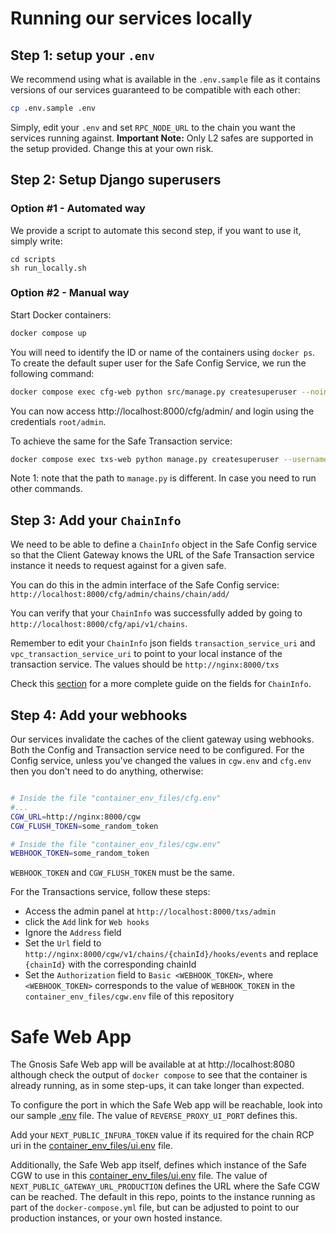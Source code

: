 # Running our services locally

## Step 1: setup your `.env`

We recommend using what is available in the `.env.sample` file as it contains versions of our services guaranteed to be compatible with each other:

```bash
cp .env.sample .env
```

Simply, edit your `.env` and set `RPC_NODE_URL` to the chain you want the services running against.
**Important Note:** Only L2 safes are supported in the setup provided. Change this at your own risk.

## Step 2: Setup Django superusers

### Option #1 - Automated way
We provide a script to automate this second step, if you want to use it, simply write:
```
cd scripts
sh run_locally.sh
```

### Option #2 - Manual way
Start Docker containers:
```bash
docker compose up
```

You will need to identify the ID or name of the containers using `docker ps`. To create the default super user for the Safe Config Service, we run the following command:

```bash
docker compose exec cfg-web python src/manage.py createsuperuser --noinput
```

You can now access http://localhost:8000/cfg/admin/ and login using the credentials `root/admin`.

To achieve the same for the Safe Transaction service:

```bash
docker compose exec txs-web python manage.py createsuperuser --username root
```

Note 1: note that the path to `manage.py` is different. In case you need to run other commands.

## Step 3: Add your `ChainInfo`

We need to be able to define a `ChainInfo` object in the Safe Config service so that the Client Gateway knows the URL of the Safe Transaction service instance it needs to request against for a given safe.

You can do this in the admin interface of the Safe Config service: `http://localhost:8000/cfg/admin/chains/chain/add/`

You can verify that your `ChainInfo` was successfully added by going to `http://localhost:8000/cfg/api/v1/chains`.

Remember to edit your `ChainInfo` json fields `transaction_service_uri` and `vpc_transaction_service_uri` to point to your local instance of the transaction service. The values should be `http://nginx:8000/txs`

Check this [section](chain_info.md) for a more complete guide on the fields for `ChainInfo`.

## Step 4: Add your webhooks

Our services invalidate the caches of the client gateway using webhooks. Both the Config and Transaction service need to be configured. For the Config service, unless you've changed the values in `cgw.env` and `cfg.env` then you don't need to do anything, otherwise:

```bash

# Inside the file "container_env_files/cfg.env"
#...
CGW_URL=http://nginx:8000/cgw
CGW_FLUSH_TOKEN=some_random_token

# Inside the file "container_env_files/cgw.env"
WEBHOOK_TOKEN=some_random_token
```

`WEBHOOK_TOKEN` and `CGW_FLUSH_TOKEN` must be the same.

For the Transactions service, follow these steps:
 - Access the admin panel at `http://localhost:8000/txs/admin`
 - click the `Add` link for `Web hooks`
 - Ignore the `Address` field
 - Set the `Url` field to `http://nginx:8000/cgw/v1/chains/{chainId}/hooks/events` and replace `{chainId}` with the corresponding chainId
 - Set the `Authorization` field to `Basic <WEBHOOK_TOKEN>`, where `<WEBHOOK_TOKEN>` corresponds to the value of `WEBHOOK_TOKEN` in the `container_env_files/cgw.env` file of this repository

# Safe Web App

The Gnosis Safe Web app will be available at at http://localhost:8080 although check the output of `docker compose` to see that the container is already running, as in some step-ups, it can take longer than expected.

To configure the port in which the Safe Web app will be reachable, look into our sample [.env](.env.sample) file. The value of `REVERSE_PROXY_UI_PORT` defines this.

Add your `NEXT_PUBLIC_INFURA_TOKEN` value if its required for the chain RCP uri in the [container_env_files/ui.env](container_env_files/ui.env) file.

Additionally, the Safe Web app itself, defines which instance of the Safe CGW to use in this [container_env_files/ui.env](container_env_files/ui.env) file. The value of `NEXT_PUBLIC_GATEWAY_URL_PRODUCTION` defines the URL where the Safe CGW can be reached. The default in this repo, points to the instance running as part of the `docker-compose.yml` file, but can be adjusted to point to our production instances, or your own hosted instance.


